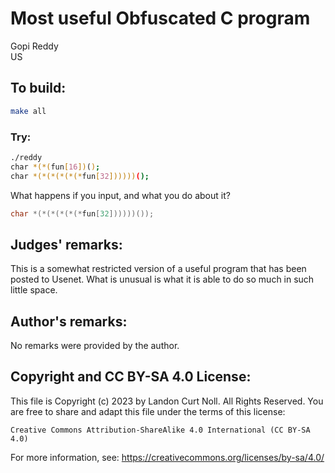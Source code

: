 # Most useful Obfuscated C program

Gopi Reddy\
US


## To build:

```sh
make all
```


### Try:

```sh
./reddy
char *(*(fun[16])();
char *(*(*(*(*(*fun[32])))))();
```

What happens if you input, and what you do about it?

```c
char *(*(*(*(*(*fun[32])))))());
```


## Judges' remarks:

This is a somewhat restricted version of a useful program that has been
posted to Usenet.  What is unusual is what it is able to do so much
in such little space.


## Author's remarks:

No remarks were provided by the author.


## Copyright and CC BY-SA 4.0 License:

This file is Copyright (c) 2023 by Landon Curt Noll.  All Rights Reserved.
You are free to share and adapt this file under the terms of this license:

    Creative Commons Attribution-ShareAlike 4.0 International (CC BY-SA 4.0)

For more information, see: https://creativecommons.org/licenses/by-sa/4.0/
